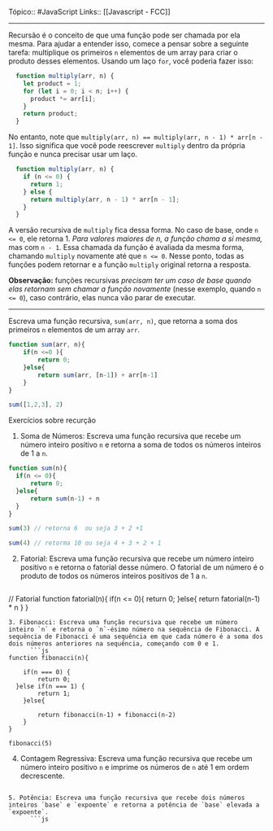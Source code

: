 Tópico:: #JavaScript 
Links:: [[Javascript - FCC]]

---
Recursão é o conceito de que uma função pode ser chamada por ela mesma. Para ajudar a entender isso, comece a pensar sobre a seguinte tarefa: multiplique os primeiros `n` elementos de um array para criar o produto desses elementos. Usando um laço `for`, você poderia fazer isso:

```js
  function multiply(arr, n) {
    let product = 1;
    for (let i = 0; i < n; i++) {
      product *= arr[i];
    }
    return product;
  }
```

No entanto, note que `multiply(arr, n) == multiply(arr, n - 1) * arr[n - 1]`. Isso significa que você pode reescrever `multiply` dentro da própria função e nunca precisar usar um laço.

```js
  function multiply(arr, n) {
    if (n <= 0) {
      return 1;
    } else {
      return multiply(arr, n - 1) * arr[n - 1];
    }
  }
```

A versão recursiva de `multiply` fica dessa forma. No caso de base, onde `n <= 0`, ele retorna 1. *Para valores maiores de n, a função chama a si mesma,* mas com `n - 1`. Essa chamada da função é avaliada da mesma forma, chamando `multiply` novamente até que `n <= 0`. Nesse ponto, todas as funções podem retornar e a função `multiply` original retorna a resposta.

**Observação:** funções recursivas *precisam ter um caso de base quando elas retornam sem chamar a função novamente* (nesse exemplo, quando `n <= 0`), caso contrário, elas nunca vão parar de executar.

---

Escreva uma função recursiva, `sum(arr, n)`, que retorna a soma dos primeiros `n` elementos de um array `arr`.

```js
function sum(arr, n){
	if(n <=0 ){
		return 0;
	}else{
		return sum(arr, [n-1]) + arr[n-1]
	}
}

sum([1,2,3], 2)
```

Exercícios sobre recurção

1. Soma de Números: Escreva uma função recursiva que recebe um número inteiro positivo `n` e retorna a soma de todos os números inteiros de 1 a `n`.

  ```js
function sum(n){
	if(n <= 0){
		return 0;
	}else{
		return sum(n-1) + n
	}
}

sum(3) // retorna 6  ou seja 3 + 2 +1

sum(4) // retorma 10 ou seja 4 + 3 + 2 + 1
```
2. Fatorial: Escreva uma função recursiva que recebe um número inteiro positivo `n` e retorna o fatorial desse número. O fatorial de um número é o produto de todos os números inteiros positivos de 1 a `n`.
      ```js
// Fatorial
function fatorial(n){
	if(n <= 0){
		return 0;
	}else{
		return fatorial(n-1) * n
	}
}
```
3. Fibonacci: Escreva uma função recursiva que recebe um número inteiro `n` e retorna o `n`-ésimo número na sequência de Fibonacci. A sequência de Fibonacci é uma sequência em que cada número é a soma dos dois números anteriores na sequência, começando com 0 e 1.
      ```js
function fibonacci(n){

	if(n === 0) {
		return 0;
  }else if(n === 1) {
		return 1;
	}else{   							

		return fibonacci(n-1) + fibonacci(n-2)
	}
}

fibonacci(5)
```
4. Contagem Regressiva: Escreva uma função recursiva que recebe um número inteiro positivo `n` e imprime os números de `n` até 1 em ordem decrescente.
      ```js

```
5. Potência: Escreva uma função recursiva que recebe dois números inteiros `base` e `expoente` e retorna a potência de `base` elevada a `expoente`.
	  ```js

```
